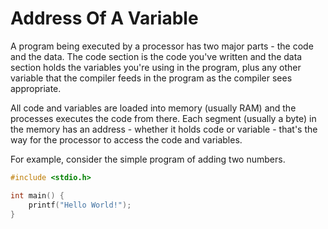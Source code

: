 # Address Of A Variable

A program being executed by a processor has two major parts - the code and the data. The code section is the code you've written and the data section holds the variables you're using in the program, plus any other variable that the compiler feeds in the program as the compiler sees appropriate.

All code and variables are loaded into memory (usually RAM) and the processes executes the code from there. Each segment (usually a byte) in the memory has an address - whether it holds code or variable - that's the way for the processor to access the code and variables.

For example, consider the simple program of adding two numbers.

```C runnable
#include <stdio.h>

int main() {
	printf("Hello World!");
}
```


